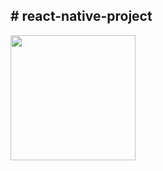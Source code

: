 <h2># react-native-project</h2>

<img width='200' src='https://github.com/Shahid0143/react-native-project/assets/112757232/e5d768b3-7970-4e1c-bcdc-62bb173f24c9'/>

